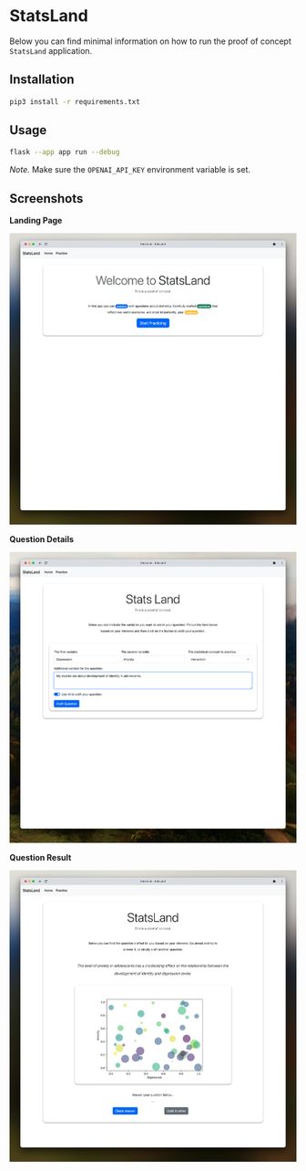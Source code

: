 # StatsLand

Below you can find minimal information on how to run the proof of concept
`StatsLand` application.

## Installation

```bash
pip3 install -r requirements.txt
```

## Usage

```bash
flask --app app run --debug
```

*Note.* Make sure the `OPENAI_API_KEY` environment variable is set.

## Screenshots

**Landing Page**

![Landing Page](docs/images/screen-01.png "Landing Page")


**Question Details**

![Question Crafting](docs/images/screen-02.png "Question Crafting")

**Question Result**

![Question Result](docs/images/screen-03.png "Question Result")
